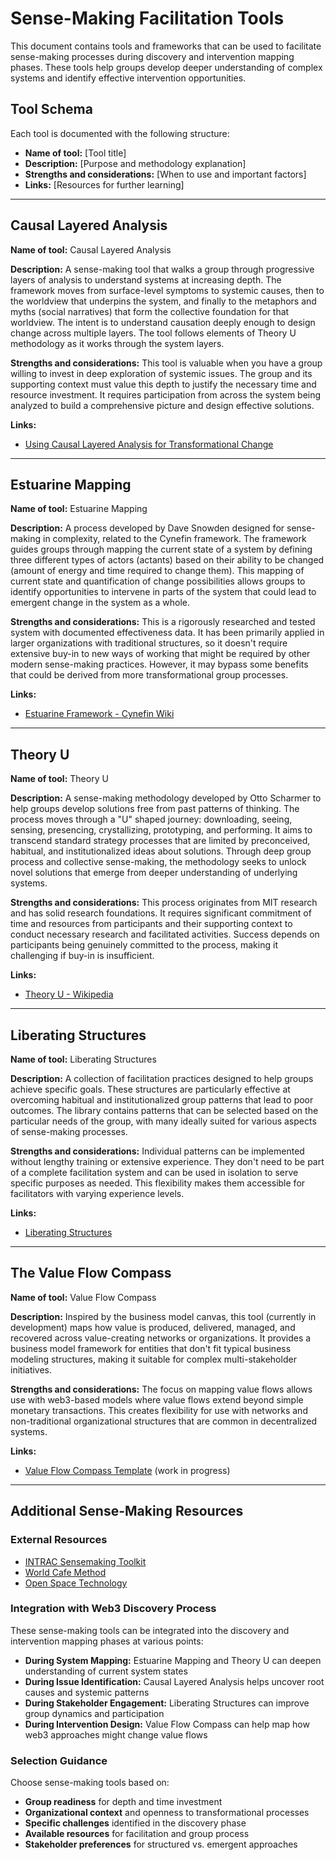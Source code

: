 # Sense-Making Facilitation Tools

This document contains tools and frameworks that can be used to facilitate sense-making processes during discovery and intervention mapping phases. These tools help groups develop deeper understanding of complex systems and identify effective intervention opportunities.

## Tool Schema

Each tool is documented with the following structure:

- **Name of tool:** [Tool title]
- **Description:** [Purpose and methodology explanation]
- **Strengths and considerations:** [When to use and important factors]
- **Links:** [Resources for further learning]

---

## Causal Layered Analysis

**Name of tool:** Causal Layered Analysis

**Description:** A sense-making tool that walks a group through progressive layers of analysis to understand systems at increasing depth. The framework moves from surface-level symptoms to systemic causes, then to the worldview that underpins the system, and finally to the metaphors and myths (social narratives) that form the collective foundation for that worldview. The intent is to understand causation deeply enough to design change across multiple layers. The tool follows elements of Theory U methodology as it works through the system layers.

**Strengths and considerations:** This tool is valuable when you have a group willing to invest in deep exploration of systemic issues. The group and its supporting context must value this depth to justify the necessary time and resource investment. It requires participation from across the system being analyzed to build a comprehensive picture and design effective solutions.

**Links:**
- [Using Causal Layered Analysis for Transformational Change](https://medium.com/foresight-matters/using-causal-layered-analysis-for-transformational-change-51b461bbfffb)

---

## Estuarine Mapping

**Name of tool:** Estuarine Mapping

**Description:** A process developed by Dave Snowden designed for sense-making in complexity, related to the Cynefin framework. The framework guides groups through mapping the current state of a system by defining three different types of actors (actants) based on their ability to be changed (amount of energy and time required to change them). This mapping of current state and quantification of change possibilities allows groups to identify opportunities to intervene in parts of the system that could lead to emergent change in the system as a whole.

**Strengths and considerations:** This is a rigorously researched and tested system with documented effectiveness data. It has been primarily applied in larger organizations with traditional structures, so it doesn't require extensive buy-in to new ways of working that might be required by other modern sense-making practices. However, it may bypass some benefits that could be derived from more transformational group processes.

**Links:**
- [Estuarine Framework - Cynefin Wiki](https://cynefin.io/wiki/Estuarine_framework)

---

## Theory U

**Name of tool:** Theory U

**Description:** A sense-making methodology developed by Otto Scharmer to help groups develop solutions free from past patterns of thinking. The process moves through a "U" shaped journey: downloading, seeing, sensing, presencing, crystallizing, prototyping, and performing. It aims to transcend standard strategy processes that are limited by preconceived, habitual, and institutionalized ideas about solutions. Through deep group process and collective sense-making, the methodology seeks to unlock novel solutions that emerge from deeper understanding of underlying systems.

**Strengths and considerations:** This process originates from MIT research and has solid research foundations. It requires significant commitment of time and resources from participants and their supporting context to conduct necessary research and facilitated activities. Success depends on participants being genuinely committed to the process, making it challenging if buy-in is insufficient.

**Links:**
- [Theory U - Wikipedia](https://en.wikipedia.org/wiki/Theory_U)

---

## Liberating Structures

**Name of tool:** Liberating Structures

**Description:** A collection of facilitation practices designed to help groups achieve specific goals. These structures are particularly effective at overcoming habitual and institutionalized group patterns that lead to poor outcomes. The library contains patterns that can be selected based on the particular needs of the group, with many ideally suited for various aspects of sense-making processes.

**Strengths and considerations:** Individual patterns can be implemented without lengthy training or extensive experience. They don't need to be part of a complete facilitation system and can be used in isolation to serve specific purposes as needed. This flexibility makes them accessible for facilitators with varying experience levels.

**Links:** 
- [Liberating Structures](https://www.liberatingstructures.com/)

---

## The Value Flow Compass

**Name of tool:** Value Flow Compass

**Description:** Inspired by the business model canvas, this tool (currently in development) maps how value is produced, delivered, managed, and recovered across value-creating networks or organizations. It provides a business model framework for entities that don't fit typical business modeling structures, making it suitable for complex multi-stakeholder initiatives.

**Strengths and considerations:** The focus on mapping value flows allows use with web3-based models where value flows extend beyond simple monetary transactions. This creates flexibility for use with networks and non-traditional organizational structures that are common in decentralized systems.

**Links:** 
- [Value Flow Compass Template](https://www.figma.com/board/F4mjtohKgwIiGBp7oHq7z1/Value-Flow-Compass-Template?node-id=0-1&t=hpGqadmgu9eh1NHU-1) (work in progress)

---

## Additional Sense-Making Resources

### External Resources
- [INTRAC Sensemaking Toolkit](https://www.intrac.org/wpcms/wp-content/uploads/2017/01/Sensemaking.pdf)
- [World Cafe Method](https://theworldcafe.com/key-concepts-resources/world-cafe-method/)
- [Open Space Technology](https://openspaceworld.org/wp2/what-is/)

### Integration with Web3 Discovery Process
These sense-making tools can be integrated into the discovery and intervention mapping phases at various points:

- **During System Mapping:** Estuarine Mapping and Theory U can deepen understanding of current system states
- **During Issue Identification:** Causal Layered Analysis helps uncover root causes and systemic patterns
- **During Stakeholder Engagement:** Liberating Structures can improve group dynamics and participation
- **During Intervention Design:** Value Flow Compass can help map how web3 approaches might change value flows

### Selection Guidance
Choose sense-making tools based on:
- **Group readiness** for depth and time investment
- **Organizational context** and openness to transformational processes  
- **Specific challenges** identified in the discovery phase
- **Available resources** for facilitation and group process
- **Stakeholder preferences** for structured vs. emergent approaches